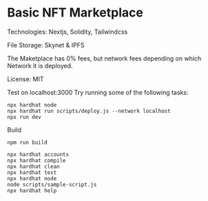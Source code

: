 # Basic NFT Marketplace

 Technologies:
Nextjs, Solidity, Tailwindcss

File Storage: Skynet & IPFS

The Maketplace has 0% fees, but network fees depending on which Network it is deployed.

License: MIT

 Test on localhost:3000
Try running some of the following tasks:

```shell
npx hardhat node 
npx hardhat run scripts/deploy.js --network localhost
npx run dev
```
Build
```shell
npm run build
```


```shell
npx hardhat accounts
npx hardhat compile
npx hardhat clean
npx hardhat test
npx hardhat node
node scripts/sample-script.js
npx hardhat help
```
